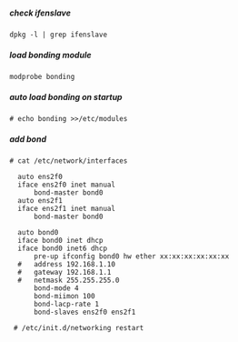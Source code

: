 ##### check ifenslave
```shell
dpkg -l | grep ifenslave
```
##### load bonding module
```shell
modprobe bonding
```
##### auto load bonding on startup
```shell
# echo bonding >>/etc/modules
```

##### add bond
```shell
# cat /etc/network/interfaces

  auto ens2f0
  iface ens2f0 inet manual
      bond-master bond0
  auto ens2f1
  iface ens2f1 inet manual
      bond-master bond0

  auto bond0
  iface bond0 inet dhcp
  iface bond0 inet6 dhcp
      pre-up ifconfig bond0 hw ether xx:xx:xx:xx:xx:xx
  #   address 192.168.1.10
  #   gateway 192.168.1.1
  #   netmask 255.255.255.0
      bond-mode 4
      bond-miimon 100
      bond-lacp-rate 1
      bond-slaves ens2f0 ens2f1
      
 # /etc/init.d/networking restart
```
